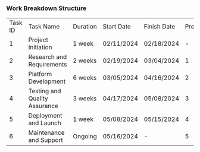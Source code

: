### Work Breakdown Structure
<table>
  <tr>
    <td>Task ID</td>
    <td>Task Name</td>
    <td>Duration</td>
    <td>Start Date</td>
    <td>Finish Date</td>
    <td>Predecessors</td>
  </tr>
  <tr>
    <td>1</td>
    <td>Project Initiation</td>
    <td>1 week</td>
    <td>02/11/2024</td>
    <td>02/18/2024</td>
    <td>-</td>
  </tr>
  <tr>
    <td>2</td>
    <td>Research and Requirements</td>
    <td>2 weeks</td>
    <td>02/19/2024</td>
    <td>03/04/2024</td>
    <td>1</td>
  </tr>
  <tr>
    <td>3</td>
    <td>Platform Development</td>
    <td>6 weeks</td>
    <td>03/05/2024</td>
    <td>04/16/2024</td>
    <td>2</td>
  </tr>
  <tr>
    <td>4</td>
    <td>Testing and Quality Assurance</td>
    <td>3 weeks</td>
    <td>04/17/2024</td>
    <td>05/08/2024</td>
    <td>3</td>
  </tr>
  <tr>
    <td>5</td>
    <td>Deployment and Launch</td>
    <td>1 week</td>
    <td>05/08/2024</td>
    <td>05/15/2024</td>
    <td>4</td>
  </tr>
  <tr>
    <td>6</td>
    <td>Maintenance and Support</td>
    <td>Ongoing</td>
    <td>05/16/2024</td>
    <td>-</td>
    <td>5</td>
  </tr>
</table>
